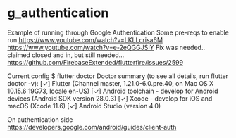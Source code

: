 # g_authentication

Example of running through Google Authentication
Some pre-reqs to enable run
https://www.youtube.com/watch?v=LKLLcrisa6M
https://www.youtube.com/watch?v=e-2eQGGJSIY
Fix was needed.. claimed closed and in, but still needed...
https://github.com/FirebaseExtended/flutterfire/issues/2599

Current config
$ flutter doctor
Doctor summary (to see all details, run flutter doctor -v):
[✓] Flutter (Channel master, 1.21.0-6.0.pre.40, on Mac OS X 10.15.6 19G73,
    locale en-US)
[✓] Android toolchain - develop for Android devices (Android SDK version 28.0.3)
[✓] Xcode - develop for iOS and macOS (Xcode 11.6)
[✓] Android Studio (version 4.0)

On authentication side
https://developers.google.com/android/guides/client-auth


